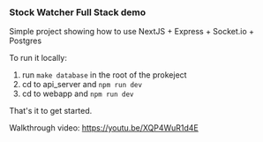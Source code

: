 ### Stock Watcher Full Stack demo

Simple project showing how to use NextJS + Express + Socket.io + Postgres

To run it locally:

1. run `make database` in the root of the prokeject
2. cd to api_server and `npm run dev`
3. cd to webapp and `npm run dev`

That's it to get started.

Walkthrough video: https://youtu.be/XQP4WuR1d4E

